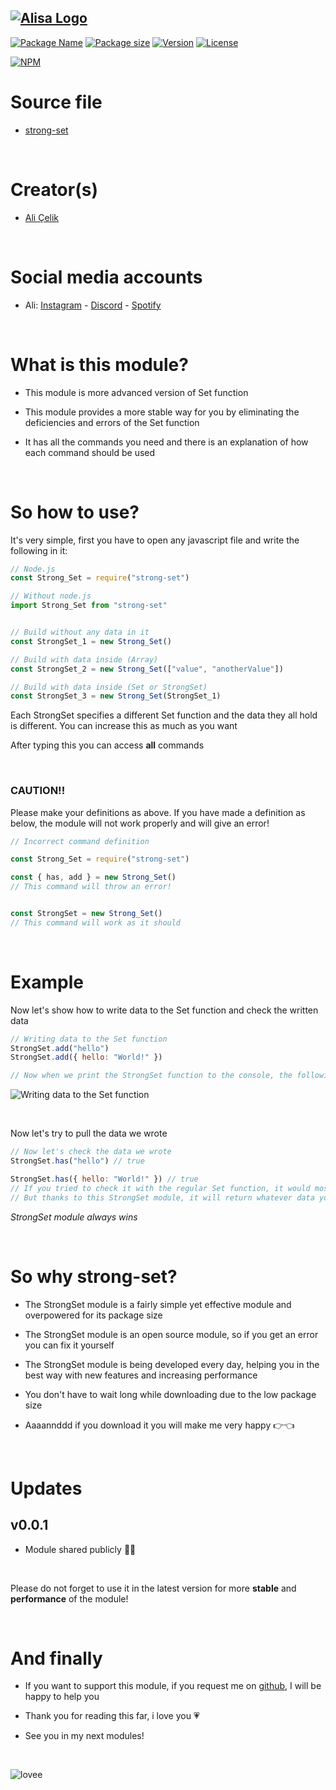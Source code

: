 ## [![Alisa Logo](https://i.hizliresim.com/aug2sp9.png)](https://www.npmjs.com/package/strong-set/)


[![Package Name](https://img.shields.io/badge/Package%20name-strong--set-red)](https://www.npmjs.com/package/strong-set/)
[![Package size](https://img.shields.io/bundlejs/size/strong-set?label=Package%20size)](https://www.npmjs.com/package/strong-set/)
[![Version](https://img.shields.io/npm/v/strong-set.svg?label=Package%20version)](https://www.npmjs.com/package/strong-set/)
[![License](https://img.shields.io/npm/l/strong-set.svg?label=License)](https://www.npmjs.com/package/strong-set/)

[![NPM](https://nodei.co/npm/strong-set.png?downloads=true)](https://www.npmjs.com/package/strong-set/)

# Source file

- [strong-set](https://github.com/pordarman/strong-set)

<br>

# Creator(s)

- [Ali Çelik](https://github.com/pordarman)

<br>

# Social media accounts

- Ali: [Instagram](https://www.instagram.com/ali.celk/) - [Discord](https://discord.com/users/488839097537003521) - [Spotify](https://open.spotify.com/user/215jixxk4morzgq5mpzsmwwqa?si=41e0583b36f9449b)

<br>

# What is this module?

- This module is more advanced version of Set function

- This module provides a more stable way for you by eliminating the deficiencies and errors of the Set function

- It has all the commands you need and there is an explanation of how each command should be used

<br>

# So how to use?

It's very simple, first you have to open any javascript file and write the following in it:
<br>

```js
// Node.js
const Strong_Set = require("strong-set")

// Without node.js
import Strong_Set from "strong-set"


// Build without any data in it
const StrongSet_1 = new Strong_Set()

// Build with data inside (Array)
const StrongSet_2 = new Strong_Set(["value", "anotherValue"])

// Build with data inside (Set or StrongSet)
const StrongSet_3 = new Strong_Set(StrongSet_1)
```

Each StrongSet specifies a different Set function and the data they all hold is different. You can increase this as much as you want

After typing this you can access **all** commands

<br>

### **CAUTION!!**
Please make your definitions as above. If you have made a definition as below, the module will not work properly and will give an error!

```js
// Incorrect command definition

const Strong_Set = require("strong-set")

const { has, add } = new Strong_Set()
// This command will throw an error!


const StrongSet = new Strong_Set()
// This command will work as it should
```

<br>

# Example

Now let's show how to write data to the Set function and check the written data
<br>

```js
// Writing data to the Set function
StrongSet.add("hello")
StrongSet.add({ hello: "World!" })

// Now when we print the StrongSet function to the console, the following will appear on the screen:
```
![Writing data to the Set function](https://i.hizliresim.com/jrao0l3.png)

<br>

Now let's try to pull the data we wrote
```js
// Now let's check the data we wrote
StrongSet.has("hello") // true

StrongSet.has({ hello: "World!" }) // true
// If you tried to check it with the regular Set function, it would most likely return false.
// But thanks to this StrongSet module, it will return whatever data you typed, no matter what you typed
```

*StrongSet module always wins*

<br>

# So why strong-set?

- The StrongSet module is a fairly simple yet effective module and overpowered for its package size

- The StrongSet module is an open source module, so if you get an error you can fix it yourself

- The StrongSet module is being developed every day, helping you in the best way with new features and increasing performance

- You don't have to wait long while downloading due to the low package size

- Aaaannddd if you download it you will make me very happy 👉👈

<br>


# Updates

## v0.0.1

- Module shared publicly 🥳🥳

<br>

Please do not forget to use it in the latest version for more **stable** and **performance** of the module!

<br>

# And finally

- If you want to support this module, if you request me on [github](https://github.com/pordarman), I will be happy to help you

- Thank you for reading this far, i love you 💗

- See you in my next modules!

<br>

![lovee](https://gifdb.com/images/high/drake-heart-hands-aqm0moab2i6ocb44.webp)
